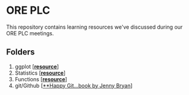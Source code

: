 # ORE PLC

This repository contains learning resources we've discussed during our ORE PLC meetings.

## Folders

1. ggplot \[[**resource**](https://raw.githack.com/ccps-research-eval/ore-plc/main/ggplot/ggplot.html)]
1. Statistics \[[**resource**](https://raw.githack.com/ccps-research-eval/ore-plc/main/statistics/statistics.html)]
1. Functions \[[**resource**](https://raw.githack.com/ccps-research-eval/ore-plc/main/functions/functions.html)]
1. git/Github \[[**Happy Git...book by Jenny Bryan](https://happygitwithr.com/)]

